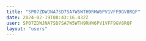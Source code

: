 ```yaml
---
title: "SP07ZDWJNA7SD7SA7W5WTH9RHW6PV1VFF9GV8RQF"
date: 2024-02-19T08:43:16.432Z
user: SP07ZDWJNA7SD7SA7W5WTH9RHW6PV1VFF9GV8RQF
layout: "users"
---
```

    